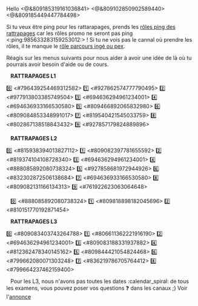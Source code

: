 Hello <@&809185319161036841> <@&809102850902589440> <@&809185449447784498>

Si tu veux être ping pour les rattarapages, prends les [rôles ping des rattrapages](https://discord.com/channels/694220883815956580/892340236175147029/893852934104825866) car les rôles promo ne seront pas ping <:ping:985633283159253012:> !
Si tu ne vois pas le cannal où prendre les rôles, il te manque le [rôle parcours ingé ou pex](https://discord.com/channels/694220883815956580/817741515564122143/895428636038012970).

Réagis sur les menus suivants pour nous aider à avoir une idée de là où tu pourrais avoir besoin d'aide ou de cours.


` `
__**RATTRAPAGES L1**__

:zero: <#796439254469312582>
:one: <#927862574777790495>
:two: <#977913803385749504>
:three: <#694636294961234001>
:four: <#694636933166530580>
:five: <#809466892065832980>
:six: <#809084853348991017>
:seven: <#819540421545033759>
:eight: <#802867138518843432>
:nine: <#927857179824889896>


` `
__**RATTRAPAGES L2**__

:zero: <#815938394013827112>
:one: <#809082397781655592>
:two: <#819374104108728340>
:three: <#694636294961234001>
:four: <#888085892080738324>
:five: <#927858681972944926>
:six: <#832302872506138684>
:seven: <#694636933166530580>
:eight: <#809082131166134313>
:nine: <#761922623063064648>


` `
:zero: <#888085892080738324>
:one: <#809818898182045696>
:two: <#810151770192871454>


` `
__**RATTRAPAGES L3**__

:zero: <#809083403743264788>
:one: <#806611362221916190>
:two: <#694636294961234001>
:three: <#809083188331937882>
:four: <#812362478340145162>
:five: <#809844421054824468>
:six: <#799662080071303248>
:seven: <#836219786705764412>
:eight: <#799664237462159400>


` `
Pour les L3, nous n'avons pas toutes les dates :calendar_spiral:  de tous les examens, vous pouvez poser vos questions :question: dans les canaux ;)
Voir l'[annonce](https://discord.com/channels/694220883815956580/887751449625387089/985630204728864818)
